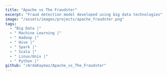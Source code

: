 ```yaml
---
title: "Apache vs The Fraudster"
excerpt: "Fraud detection model developed using big data technologies"
image: "/assets/images/projects/apache_fraudster.png"
tags: 
  - "Big Data |"
  - " Machine Learning |"
  - " Hadoop |"
  - " Hive |"
  - " Spark |"
  - " Scala |"
  - " Linux/Unix |"
  - " Python |"
github: "/ArdaKaymaz/Apache_vs_The_Fraudster"
---
```

